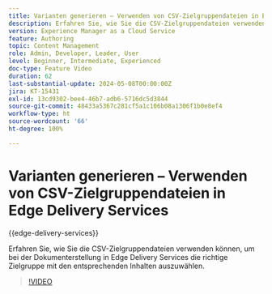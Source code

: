 ```yaml
---
title: Varianten generieren – Verwenden von CSV-Zielgruppendateien in Edge Delivery Services
description: Erfahren Sie, wie Sie die CSV-Zielgruppendateien verwenden können, um bei der Dokumenterstellung in Edge Delivery Services die richtige Zielgruppe mit den entsprechenden Inhalten auszuwählen.
version: Experience Manager as a Cloud Service
feature: Authoring
topic: Content Management
role: Admin, Developer, Leader, User
level: Beginner, Intermediate, Experienced
doc-type: Feature Video
duration: 62
last-substantial-update: 2024-05-08T00:00:00Z
jira: KT-15431
exl-id: 13cd9302-bee4-46b7-adb6-5716dc5d3844
source-git-commit: 48433a5367c281cf5a1c106b08a1306f1b0e8ef4
workflow-type: ht
source-wordcount: '66'
ht-degree: 100%

---
```


# Varianten generieren – Verwenden von CSV-Zielgruppendateien in Edge Delivery Services

{{edge-delivery-services}}

Erfahren Sie, wie Sie die CSV-Zielgruppendateien verwenden können, um bei der Dokumenterstellung in Edge Delivery Services die richtige Zielgruppe mit den entsprechenden Inhalten auszuwählen.

>[!VIDEO](https://video.tv.adobe.com/v/3436896/?learn=on&captions=ger)
